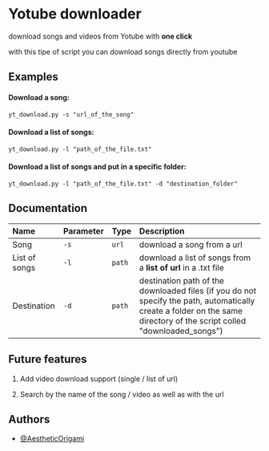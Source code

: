 
# Yotube  downloader
download songs and videos from Yotube with **one click**

with this tipe of script you can download songs directly from youtube 


## Examples

#### Download a song:
    yt_download.py -s "url_of_the_song"
 
#### Download a list of songs:
    yt_download.py -l "path_of_the_file.txt" 

#### Download a list of songs and put in a specific folder:
    yt_download.py -l "path_of_the_file.txt" -d "destination_folder"
## Documentation

|Name           |Parameter | Type     | Description                           |
| :--------     | :------- | :------- | :-------------------------            |
|Song           | `-s` | `url`  | download a song from a url                  |
|List of songs  | `-l` | `path` | download a list of songs from a **list of url** in a .txt file   |
|Destination    | `-d` | `path` | destination path of the downloaded files (if you do not specify the path, automatically create a folder on the same directory of the script colled "downloaded_songs")              |



## Future features

1) Add video download support (single / list of url)

2) Search by the name of the song / video as well as with the url


## Authors

- [@AestheticOrigami](https://github.com/AestheticOrigami)

